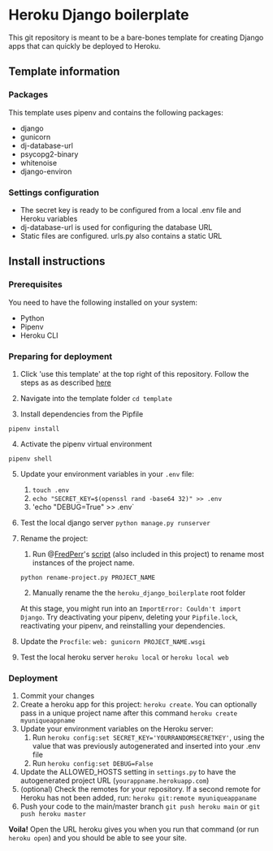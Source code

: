 # Heroku Django boilerplate
This git repository is meant to be a bare-bones template for creating Django apps that can quickly be deployed to Heroku.

## Template information

### Packages
This template uses pipenv and contains the following packages:
* django
* gunicorn
* dj-database-url
* psycopg2-binary
* whitenoise
* django-environ

### Settings configuration
* The secret key is ready to be configured from a local .env file and Heroku variables
* dj-database-url is used for configuring the database URL
* Static files are configured. urls.py also contains a static URL

## Install instructions
### Prerequisites
You need to have the following installed on your system:
* Python
* Pipenv
* Heroku CLI

### Preparing for deployment
1. Click 'use this template' at the top right of this repository. Follow the steps as as described [here](https://docs.github.com/en/repositories/creating-and-managing-repositories/creating-a-repository-from-a-template)

2. Navigate into the template folder
`cd template`

3. Install dependencies from the Pipfile

`pipenv install`

4. Activate the pipenv virtual environment

`pipenv shell`

5. Update your environment variables in your `.env` file:
    1. `touch .env`
    2. `echo "SECRET_KEY=$(openssl rand -base64 32)" >> .env`
    3. 'echo "DEBUG=True" >> .env`
  
6. Test the local django server
`python manage.py runserver`

7. Rename the project:

    1. Run @[FredPerr](github.com/FredPerr)'s [script](https://github.com/FredPerr/django_super/blob/main/rename-project.py) (also included in this       project) to rename most instances of the project name.
    
    `python rename-project.py PROJECT_NAME`

    2. Manually rename the the `heroku_django_boilerplate` root folder

    At this stage, you might run into an `ImportError: Couldn't import Django`. Try deactivating your pipenv, deleting your `Pipfile.lock`, reactivating your pipenv, and reinstalling your dependencies. 

8. Update the `Procfile`:
`web: gunicorn PROJECT_NAME.wsgi`

9. Test the local heroku server
`heroku local` or `heroku local web`

### Deployment
1. Commit your changes
2. Create a heroku app for this project:
`heroku create`.
You can optionally pass in a unique project name after this command
`heroku create myuniqueappname`
3. Update your environment variables on the Heroku server:
    1. Run `heroku config:set SECRET_KEY='YOURRANDOMSECRETKEY'`, using the value that was previously autogenerated and inserted into your .env file
    2. Run `heroku config:set DEBUG=False` 
4. Update the ALLOWED_HOSTS setting in `settings.py` to have the autogenerated project URL (`yourappname.herokuapp.com`)
5. (optional) Check the remotes for your repository. If a second remote for Heroku has not been added, run:
`heroku git:remote myuniqueappaname`
6. Push your code to the main/master branch
`git push heroku main` or `git push heroku master`

**Voila!** Open the URL heroku gives you when you run that command (or run `heroku open`) and you should be able to see your site. 
